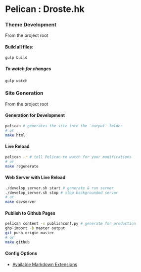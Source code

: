 # Pelican : Droste.hk

### Theme Development

From the project root

#### Build all files:

```bash
gulp build
```

##### To watch for changes

```
gulp watch
```

### Site Generation

From the project root

#### Generation for Development

```bash
pelican # generates the site into the `ourput` folder
# or
make html
```

#### Live Reload

```bash
pelican -r # tell Pelican to watch for your modifications
# or
make regenerate
```

#### Web Server with Live Reload

```bash
./develop_server.sh start # generate & run server
./develop_server.sh stop # stop backgrounded server
# or
make devserver
```

#### Publish to Github Pages

```bash
pelican content -s publishconf.py # generate for production
ghp-import -b master output
git push origin master
# or
make github
```


#### Config Options

* [Available Markdown Extensions](http://pythonhosted.org/Markdown/extensions/)
